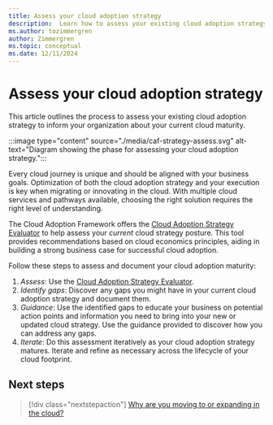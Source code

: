 ```yaml
---
title: Assess your cloud adoption strategy
description:  Learn how to assess your existing cloud adoption strategy to inform your organization about your current cloud maturity.
ms.author: tozimmergren
author: Zimmergren
ms.topic: conceptual
ms.date: 12/11/2024
---
```


# Assess your cloud adoption strategy

This article outlines the process to assess your existing cloud adoption strategy to inform your organization about your current cloud maturity.

:::image type="content" source="./media/caf-strategy-assess.svg" alt-text="Diagram showing the phase for assessing your cloud adoption strategy.":::

Every cloud journey is unique and should be aligned with your business goals. Optimization of both the cloud adoption strategy and your execution is key when migrating or innovating in the cloud. With multiple cloud services and pathways available, choosing the right solution requires the right level of understanding.

The Cloud Adoption Framework offers the [Cloud Adoption Strategy Evaluator](/assessments/8fefc6d5-97ac-42b3-8e97-d82701e55bab/) to help assess your *current* cloud strategy posture. This tool provides recommendations based on cloud economics principles, aiding in building a strong business case for successful cloud adoption.

Follow these steps to assess and document your cloud adoption maturity:

1. *Assess*: Use the [Cloud Adoption Strategy Evaluator](/assessments/8fefc6d5-97ac-42b3-8e97-d82701e55bab/).
1. *Identify gaps*: Discover any gaps you might have in your current cloud adoption strategy and document them.
1. *Guidance*: Use the identified gaps to educate your business on potential action points and information you need to bring into your new or updated cloud strategy. Use the guidance provided to discover how you can address any gaps.
1. *Iterate*: Do this assessment iteratively as your cloud adoption strategy matures. Iterate and refine as necessary across the lifecycle of your cloud footprint.

## Next steps

> [!div class="nextstepaction"]
> [Why are you moving to or expanding in the cloud?](motivations.md)
